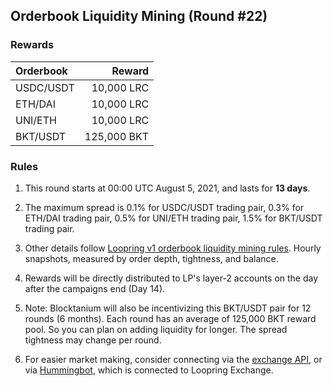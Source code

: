 ## Orderbook Liquidity Mining (Round #22)


### Rewards

| **Orderbook** | **Reward** |
| :--- | ---: |
| USDC/USDT | 10,000 LRC|
| ETH/DAI | 10,000 LRC|
| UNI/ETH | 10,000 LRC|
| BKT/USDT | 125,000 BKT|



### Rules

1) This round starts at 00:00 UTC August 5, 2021, and lasts for **13 days**.

2) The maximum spread is 0.1% for USDC/USDT trading pair, 0.3% for ETH/DAI trading pair, 0.5% for UNI/ETH trading pair, 1.5% for BKT/USDT trading pair.

3) Other details follow [Loopring v1 orderbook liquidity mining rules](https://medium.com/loopring-protocol/loopring-exchange-liquidity-mining-competition-748917b277e6). Hourly snapshots, measured by order depth, tightness, and balance.

4) Rewards will be directly distributed to LP's layer-2 accounts on the day after the campaigns end (Day 14).

5) Note: Blocktanium will also be incentivizing this BKT/USDT pair for 12 rounds (6 months). Each round has an average of 125,000 BKT reward pool. So you can plan on adding liquidity for longer. The spread tightness may change per round.

6) For easier market making, consider connecting via the [exchange API](https://docs3.loopring.io/en/), or via [Hummingbot](https://docs.hummingbot.io/exchange-connectors/loopring/), which is connected to Loopring Exchange.
